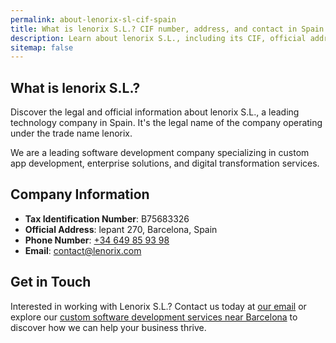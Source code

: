 ```yaml
---
permalink: about-lenorix-sl-cif-spain
title: What is lenorix S.L.? CIF number, address, and contact in Spain
description: Learn about lenorix S.L., including its CIF, official address in Spain, phone number, and offered services.
sitemap: false
---
```


## What is lenorix S.L.?

Discover the legal and official information about lenorix S.L., a leading technology company in Spain. It's the legal name of the company operating under the trade name lenorix.

We are a leading software development company specializing in custom app development, enterprise solutions, and digital transformation services.

## Company Information

- **Tax Identification Number**: B75683326
- **Official Address**: lepant 270, Barcelona, Spain
- **Phone Number**: [+34 649 85 93 98](tel:+34649859398)
- **Email**: [contact@lenorix.com](mailto:contact@lenorix.com)

## Get in Touch

Interested in working with Lenorix S.L.? Contact us today at [our email](mailto:contact@lenorix.com) or explore our [custom software development services near Barcelona](./software-development-barcelona) to discover how we can help your business thrive.
